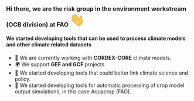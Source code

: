 ### Hi there, we are the risk group in the environment workstream (OCB division) at FAO <img src="https://raw.githubusercontent.com/ABSphreak/ABSphreak/master/gifs/Hi.gif" width="40px" /> </h1>
<p align="left">

  #### We started developing tools that can be used to process climate models and other climate related datasets

- 🏢 We are currently working with **CORDEX-CORE** climate models.
- 🌍 We support **GEF and GCF** projects.
- 🌱 We started developing tools that could better link climate science and policy.  
- 🌱 We started developing tools for automatic processing of crop model output simulations, in this case Aquacrop (FAO).


